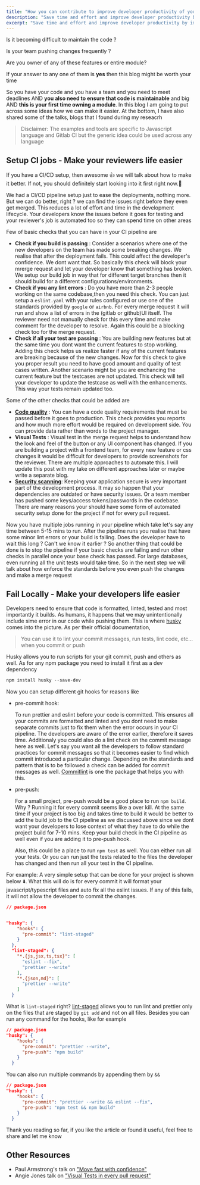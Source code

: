 ```yaml
---
title: "How you can contribute to improve developer productivity of your team as junior developer?"
description: "Save time and effort and improve developer productivity by improving your CI/CD workfows. Tips to enhance your CI/CD pipeline and ease out the development and deployment process by automating code reviews. Code examples for using husky hooks and prettier with any javascript project. Identify and automate the daily tasks using DRY principle"
excerpt: "Save time and effort and improve developer productivity by improving your CI/CD workfows. Tips with detailed thought process to enhance your CI/CD pipeline and ease out the development and deployment process by automating code reviews. Code examples for configuring husky hooks and prettier in your project"
---
```


Is it becoming difficult to maintain the code ?

Is your team pushing changes frequently ? 

Are you owner of any of these features or entire module? 

If your answer to any one of them is **yes** then this blog might be worth your time

So you have your code and you have a team and you need to meet deadlines AND **you also need to ensure that code is maintainable** and big AND **this is your first time owning a module**. In this blog I am going to put across some ideas how we can make it easier. At the bottom, I have also shared some of the talks, blogs that I found during my reseacrh

> Disclaimer: The examples and tools are specific to Javascript language and Gitlab CI but the generic idea could be used across any language

## **Setup CI jobs** - Make your reviewers life easier

If you have a CI/CD setup, then awesome :+1: we will talk about how to make it better. If not, you should definitely start looking into it first right now.:pray: 

We had a CI/CD pipeline setup just to ease the deployments, nothing more. But we can do better, right ? we can find the issues right before they even get merged. This reduces a lot of effort and time in the development lifecycle. Your developers know the issues before it goes for testing and your reviewer's job is automated too so they can spend time on other areas 

Few of basic checks that you can have in your CI pipeline are

 - **Check if you build is passing** : Consider a scenarios where one of the new developers on the team has made some breaking changes. We realise that after the deployment fails. This could affect the developer's confidence. We dont want that. So basically this check will block your mrerge request and let your developer know that something has broken. We setup our build job in way that for different target branches then it should build for a different configurations/environments.
 - **Check if you any lint errors** : Do you have more than 2-3 people working on the same codebase,then you need this check. You can just setup a `eslint.yaml` with your rules configured or use one of the standards provided by `google` or `airbnb`. For every merge request it will run and show a list of errors in the (gitlab or github)UI itself. The reviewer need not manually check for this every time and make comment for the developer to resolve. Again this could be a blocking check too for the merge request.
 - **Check if all your test are passing** : You are building new features but at the same time you dont want the current features to stop working. Adding this check helps us realize faster if any of the current features are breaking because of the new changes. Now for this check to give you proper result you need to have good amount and quality of test cases written. Another scenario might be you are enchancing the current feature but the testcases are not updated. This check will tell your developer to update the testcase as well with the enhancements. This way your tests remain updated too.

Some of the other checks that could be added are

-  **[Code quality](https://docs.gitlab.com/ee/user/project/merge_requests/code_quality.html)** : You can have a code quality requirements that must be passed before it goes to production. This check provides you reports and how much more effort would be required on development side. You can provide data rather than words to the project manager. 
- **Visual Tests** : Visual test in the merge request helps to understand how the look and feel of the button or any UI component has changed. If you are building a project with a frontend team, for every new feature or css changes it would be difficult for developers to provide screenshots for the reviewer. There are multiple approaches to automate this. I will update this post with my take on different approaches later or maybe write a separate blog.
- **[Security scanning](https://docs.gitlab.com/ee/user/application_security/)**: Keeping your application secure is very important part of the development process. It may so happen that your dependencies are outdated or have security issues. Or a team member has pushed some keys/access tokens/passwords in the codebase. There are many reasons your should have some form of automated security setup done for the project if not for every pull request.

Now you have multiple jobs running in your pipeline which take let's say any time between 5-15 mins to run. After the pipeline runs you realise that have some minor lint errors or your build is failing. Does the developer have to wait this long ? Can't we know it earlier ? So another thing that could be done is to stop the pipeline if your basic checks are failing and run other checks in parallel once your base check has passed. For large databases, even running all the unit tests would take time. So in the next step we will talk about how enforce the standards before you even push the changes and make a merge request

## **Fail Locally** - Make your developers life easier

Developers need to ensure that code is formatted, linted, tested and most importantly it builds. As humans, it happens that we may unintentionally include sime error in our code while pushing them. This is where [husky](https://www.npmjs.com/package/husky) comes into the picture. As per their official documentation,

> You can use it to lint your commit messages, run tests, lint code, etc... when you commit or push

Husky allows you to run scripts for your git commit, push and others as well. As for any npm package you need to install it first as a dev dependency

```javascript
npm install husky --save-dev
```

Now you can setup different git hooks for reasons like

 - pre-commit hook: 
 
      To run prettier and eslint before your code is committed. This ensures all your commits are formatted and linted and you dont need to make separate commits just to fix them when the error occurs in your CI pipeline. The developers are aware of the error earlier, therefore it saves time. Additionaly you could also do a lint check on the commit message here as well. Let's say you want all the developers to follow standard practices for commit messages so that it becomes easier to find which commit introduced a particular change. Depending on the standards and pattern that is to be followed a check can be added for commit messages as well. [Commitlint](https://www.npmjs.com/package/commitlint) is one the package that helps you with this.
      
 - pre-push: 
 
      For a small project, pre-push would be a good place to run `npm build`. Why ? Running it for every commit seems like a over kill. At the same time if your project is too big and takes time to build it would be better to add the build job to the CI pipeline as we discussed above since we dont want your developers to lose context of what they have to do while the project build for 7-10 mins. Keep your build check in the CI pipeline as well even if you are adding it to pre-push hook.
      
      Also, this could be a place to run `npm test` as well. You can either run all your tests. Or you can run just the tests related to the files the developer has changed and then run all your test in the CI pipeline.



For example: A very simple setup that can be done for your project is shown below :arrow_down:. What this will do is for every commit it will format your javascript/typescript files and auto fix all the eslint issues. If any of this fails, it will not allow the developer to commit the changes.  

```json
// package.json


"husky": {
    "hooks": {
      "pre-commit": "lint-staged"
    }
  },
  "lint-staged": {
    "*.{js,jsx,ts,tsx}": [
      "eslint --fix",
      "prettier --write"
    ],
    "*.{json,md}": [
      "prettier --write"
    ]
  }

```

What is `lint-staged` right? [lint-staged](https://www.npmjs.com/package/lint-staged) allows you to run lint and prettier only on the files that are staged by `git add` and not on all files. Besides you can run any command for the hooks, like for example


```json
// package.json
"husky": {
    "hooks": {
      "pre-commit": "prettier --write",
      "pre-push": "npm build"
    }
  }

```

You can also run multiple commands by appending them by `&&` 

```json
// package.json
"husky": {
    "hooks": {
      "pre-commit": "prettier --write && eslint --fix",
      "pre-push": "npm test && npm build"
    }
  }

```

Thank you reading so far, if you like the article or found it useful, feel free to share and let me know

## Other Resources

- Paul Armstrong's talk on ["Move fast with confidence"](https://www.youtube.com/watch?v=ikn_dBSski8&t=899s)
- Angie Jones talk on ["Visual Tests in every pull request"](https://githubuniverse.com/Visual-tests-on-every-pull-request/)

  
